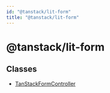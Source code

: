 ```yaml
---
id: "@tanstack/lit-form"
title: "@tanstack/lit-form"
---
```


# @tanstack/lit-form

## Classes

- [TanStackFormController](classes/tanstackformcontroller.md)
